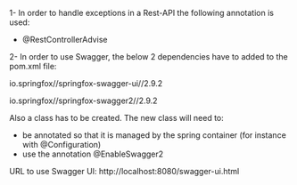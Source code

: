 1-
In order to handle exceptions in a Rest-API the following annotation is used:

  - @RestControllerAdvise

2-
In order to use Swagger, the below 2 dependencies have to added to the pom.xml file:

io.springfox//springfox-swagger-ui//2.9.2

io.springfox//springfox-swagger2//2.9.2

Also a class has to be created.  The new class will need to:
- be annotated so that it is managed by the spring container (for instance with @Configuration)
- use the annotation @EnableSwagger2

URL to use Swagger UI: http://localhost:8080/swagger-ui.html

